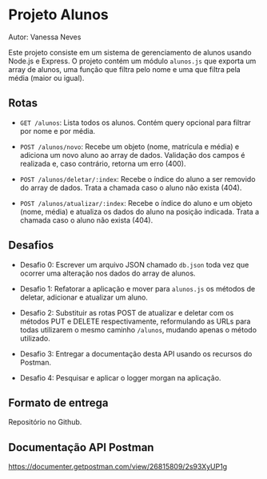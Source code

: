# Projeto Alunos

Autor: Vanessa Neves

Este projeto consiste em um sistema de gerenciamento de alunos usando Node.js e Express. O projeto contém um módulo `alunos.js` que exporta um array de alunos, uma função que filtra pelo nome e uma que filtra pela média (maior ou igual).

## Rotas

- `GET /alunos`: Lista todos os alunos. Contém query opcional para filtrar por nome e por média.

- `POST /alunos/novo`: Recebe um objeto (nome, matrícula e média) e adiciona um novo aluno ao array de dados. Validação dos campos é realizada e, caso contrário, retorna um erro (400).

- `POST /alunos/deletar/:index`: Recebe o índice do aluno a ser removido do array de dados. Trata a chamada caso o aluno não exista (404).

- `POST /alunos/atualizar/:index`: Recebe o índice do aluno e um objeto (nome, média) e atualiza os dados do aluno na posição indicada. Trata a chamada caso o aluno não exista (404).

## Desafios

- Desafio 0: Escrever um arquivo JSON chamado `db.json` toda vez que ocorrer uma alteração nos dados do array de alunos.

- Desafio 1: Refatorar a aplicação e mover para `alunos.js` os métodos de deletar, adicionar e atualizar um aluno.

- Desafio 2: Substituir as rotas POST de atualizar e deletar com os métodos PUT e DELETE respectivamente, reformulando as URLs para todas utilizarem o mesmo caminho `/alunos`, mudando apenas o método utilizado.

- Desafio 3: Entregar a documentação desta API usando os recursos do Postman.

- Desafio 4: Pesquisar e aplicar o logger morgan na aplicação.

## Formato de entrega

Repositório no Github.

## Documentação API Postman 
https://documenter.getpostman.com/view/26815809/2s93XyUP1g
